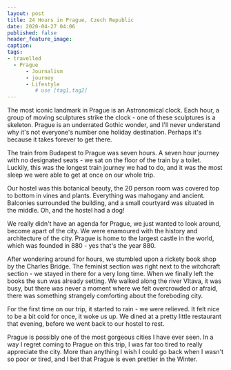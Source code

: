 ```yaml
---
layout: post
title: 24 Hours in Prague, Czech Republic
date: 2020-04-27 04:06
published: false
header_feature_image:
caption:
tags:
- travelled
  - Prague
      - Journalism
      - journey
      - Lifestyle
         # use [tag1,tag2]
---
```


The most iconic landmark in Prague is an Astronomical clock. Each hour, a group of moving sculptures strike the clock - one of these sculptures is a skeleton. Prague is an underrated Gothic wonder, and I'll never understand why it's not everyone's number one holiday destination. Perhaps it's because it takes forever to get there.

The train from Budapest to Prague was seven hours. A seven hour journey with no designated seats - we sat on the floor of the train by a toilet. Luckily, this was the longest train journey we had to do, and it was the most sleep we were able to get at once on our whole trip.

Our hostel was this botanical beauty, the 20 person room was covered top to bottom in vines and plants. Everything was mahogany and ancient. Balconies surrounded the building, and a small courtyard was situated in the middle. Oh, and the hostel had a dog!

We really didn't have an agenda for Prague, we just wanted to look around, become apart of the city. We were enamoured with the history and architecture of the city. Prague is home to the largest castle in the world, which was founded in 880 - yes that's the year 880.

After wondering around for hours, we stumbled upon a rickety book shop by the Charles Bridge. The feminist section was right next to the witchcraft section - we stayed in there for a very long time. When we finally left the books the sun was already setting. We walked along the river Vltava, it was busy, but there was never a moment where we felt overcrowded or afraid, there was something strangely comforting about the foreboding city.

For the first time on our trip, it started to rain - we were relieved. It felt nice to be a bit cold for once, it woke us up. We dined at a pretty little restaurant that evening, before we went back to our hostel to rest.

Prague is possibly one of the most gorgeous cities I have ever seen. In a way I regret coming to Prague on this trip, I was far too tired to really appreciate the city. More than anything I wish I could go back when I wasn't so poor or tired, and I bet that Prague is even prettier in the Winter. 
